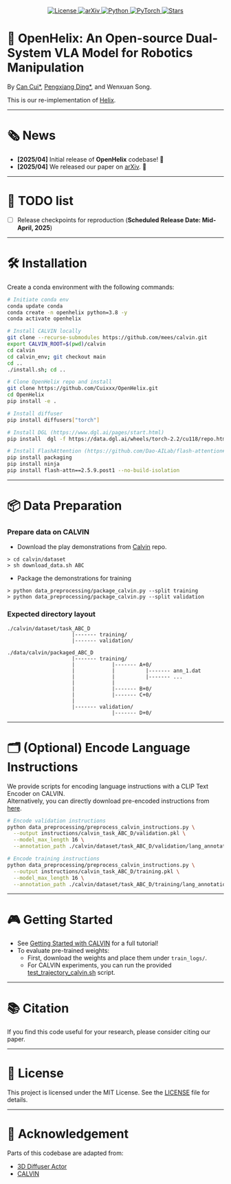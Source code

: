 <p align="center">
  <a href="https://opensource.org/licenses/MIT">
    <img alt="License" src="https://img.shields.io/badge/license-MIT-green.svg">
  </a>
  <a href="https://arxiv.org">
    <img alt="arXiv" src="https://img.shields.io/badge/arXiv-OpenHelix-blue">
  </a>
  <a href="https://anaconda.org/">
    <img alt="Python" src="https://img.shields.io/badge/python-3.10-blue">
  </a>
  <a href="https://pytorch.org/">
    <img alt="PyTorch" src="https://img.shields.io/badge/framework-PyTorch-red">
  </a>
  <a href="https://github.com/Cuixxx/OpenHelix/stargazers">
    <img alt="Stars" src="https://img.shields.io/github/stars/Cuixxx/OpenHelix?style=social">
  </a>
</p>

# 🚀 OpenHelix: An Open-source Dual-System VLA Model for Robotics Manipulation
By [Can Cui*](https://cuixxx.github.io), [Pengxiang Ding*](https://dingpx.github.io), and Wenxuan Song.  

This is our re-implementation of [Helix](https://www.figure.ai/news/helix).

---

# 🗞️ News
- **[2025/04]** Initial release of **OpenHelix** codebase! 🎉
- **[2025/04]** We released our paper on [arXiv](https://arxiv.org). 📄

---

# 📌 TODO list
- [ ] Release checkpoints for reproduction (**Scheduled Release Date: Mid-April, 2025**)

---

# 🛠️ Installation

Create a conda environment with the following commands:

```bash
# Initiate conda env
conda update conda
conda create -n openhelix python=3.8 -y
conda activate openhelix

# Install CALVIN locally
git clone --recurse-submodules https://github.com/mees/calvin.git
export CALVIN_ROOT=$(pwd)/calvin
cd calvin
cd calvin_env; git checkout main
cd ..
./install.sh; cd ..

# Clone OpenHelix repo and install
git clone https://github.com/Cuixxx/OpenHelix.git
cd OpenHelix
pip install -e .

# Install diffuser
pip install diffusers["torch"]

# Install DGL (https://www.dgl.ai/pages/start.html)
pip install  dgl -f https://data.dgl.ai/wheels/torch-2.2/cu118/repo.html

# Install FlashAttention (https://github.com/Dao-AILab/flash-attention#installation-and-features)
pip install packaging
pip install ninja
pip install flash-attn==2.5.9.post1 --no-build-isolation
```

---

# 📦 Data Preparation

### Prepare data on CALVIN

* Download the play demonstrations from [Calvin](https://github.com/mees/calvin) repo.
```
> cd calvin/dataset
> sh download_data.sh ABC
```

* Package the demonstrations for training
```
> python data_preprocessing/package_calvin.py --split training
> python data_preprocessing/package_calvin.py --split validation
```

### Expected directory layout
```
./calvin/dataset/task_ABC_D
                     |------- training/
                     |------- validation/

./data/calvin/packaged_ABC_D
                     |------- training/
                     |            |------- A+0/
                     |            |          |------- ann_1.dat
                     |            |          |------- ...
                     |            |
                     |            |------- B+0/
                     |            |------- C+0/
                     |
                     |------- validation/
                                  |------- D+0/
```

---

# 🗂️ (Optional) Encode Language Instructions

We provide scripts for encoding language instructions with a CLIP Text Encoder on CALVIN.  
Alternatively, you can directly download pre-encoded instructions from [here](https://huggingface.co/katefgroup/3d_diffuser_actor/blob/main/instructions.zip).

```bash
# Encode validation instructions
python data_preprocessing/preprocess_calvin_instructions.py \
  --output instructions/calvin_task_ABC_D/validation.pkl \
  --model_max_length 16 \
  --annotation_path ./calvin/dataset/task_ABC_D/validation/lang_annotations/auto_lang_ann.npy

# Encode training instructions
python data_preprocessing/preprocess_calvin_instructions.py \
  --output instructions/calvin_task_ABC_D/training.pkl \
  --model_max_length 16 \
  --annotation_path ./calvin/dataset/task_ABC_D/training/lang_annotations/auto_lang_ann.npy
```

---

# 🎮 Getting Started

- See [Getting Started with CALVIN](./docs/GETTING_STARTED_CALVIN.md) for a full tutorial!
- To evaluate pre-trained weights:
  - First, download the weights and place them under `train_logs/`.
  - For CALVIN experiments, you can run the provided [test_trajectory_calvin.sh](./scripts/test_trajectory_calvin.sh) script.

---

# 📚 Citation

If you find this code useful for your research, please consider citing our paper.

---

# 📄 License

This project is licensed under the MIT License. See the [LICENSE](./LICENSE) file for details.

---

# 🙏 Acknowledgement

Parts of this codebase are adapted from:
- [3D Diffuser Actor](https://3d-diffuser-actor.github.io/)
- [CALVIN](https://github.com/mees/calvin)
